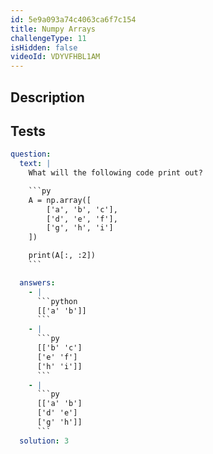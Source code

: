 ```yaml
---
id: 5e9a093a74c4063ca6f7c154
title: Numpy Arrays
challengeType: 11
isHidden: false
videoId: VDYVFHBL1AM
---
```


## Description

<section id='description'>
</section>

## Tests

<section id='tests'>

````yml
question:
  text: |
    What will the following code print out?

    ```py
    A = np.array([
        ['a', 'b', 'c'],
        ['d', 'e', 'f'],
        ['g', 'h', 'i']
    ])

    print(A[:, :2])
    ```

  answers:
    - |
      ```python
      [['a' 'b']]
      ```
    - |
      ```py
      [['b' 'c']
      ['e' 'f']
      ['h' 'i']]
      ```
    - |
      ```py
      [['a' 'b']
      ['d' 'e']
      ['g' 'h']]
      ```
  solution: 3
````

</section>
